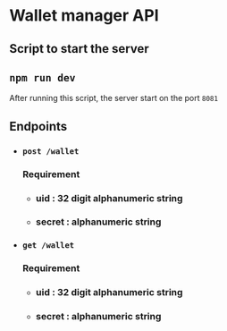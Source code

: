 # Wallet manager API
## Script to start the server

## `npm run dev`

 After running this script, the server start on the port `8081`
## Endpoints
* ### `post /wallet`
  ### Requirement
  * ### uid : 32 digit alphanumeric string
  * ### secret : alphanumeric string
* ### `get /wallet`
  ### Requirement
    * ### uid : 32 digit alphanumeric string
    * ### secret : alphanumeric string